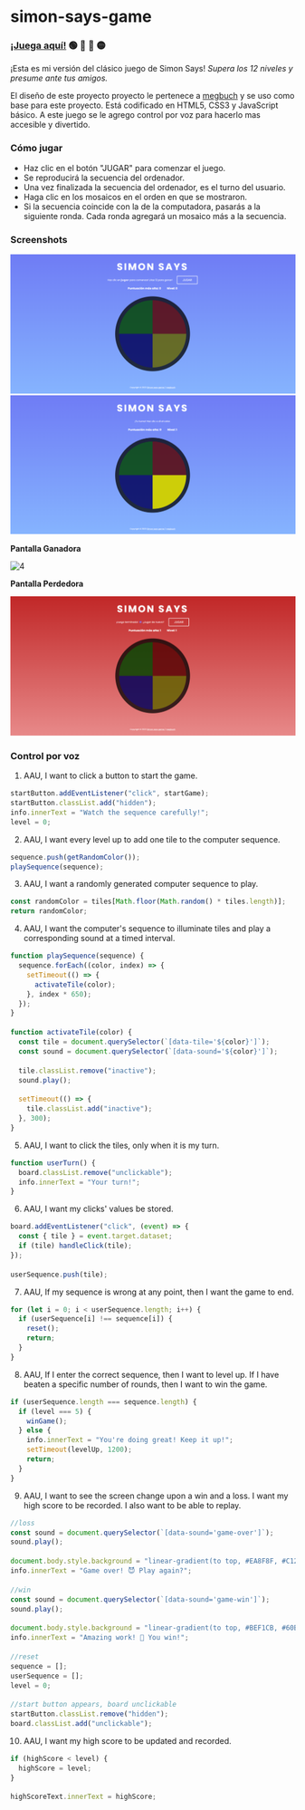 # simon-says-game

### <b><a href="https://bardirl.github.io/simon-says-game">¡Juega aquí!</a></b> 🟢 🔴 🔵 🟡

<p>¡Esta es mi versión del clásico juego de Simon Says! <em>Supera los 12 niveles y presume ante tus amigos.</em></p>
<p>El diseño de este proyecto proyecto le pertenece a <a href="https://github.com/megbuch/simon-says-game">megbuch<a/> y se uso como base para este proyecto. Está codificado en HTML5, CSS3 y JavaScript básico. A este juego se le agrego control por voz para hacerlo mas accesible y divertido.
​</p>

<h3>Cómo jugar</h3>
<ul>
   <li>Haz clic en el botón "JUGAR" para comenzar el juego.</li>
   <li>Se reproducirá la secuencia del ordenador.</li>
   <li>Una vez finalizada la secuencia del ordenador, es el turno del usuario.</li>
   <li>Haga clic en los mosaicos en el orden en que se mostraron.</li>
   <li>Si la secuencia coincide con la de la computadora, pasarás a la siguiente ronda. Cada ronda agregará un mosaico más a la secuencia.</li>
</ul>

<h3>Screenshots</h3>
 
![1](./img/screenshots/Captura%20de%20pantalla%202024-02-15%20073050.png)
![2](./img/screenshots/Captura%20de%20pantalla%202024-02-15%20073139.png)

<b>Pantalla Ganadora</b>

![4](https://user-images.githubusercontent.com/115611931/211066876-1bc143b7-fe2f-4089-998f-97bd7b05e9d8.png)

<b>Pantalla Perdedora</b>

![5](./img/screenshots/Captura%20de%20pantalla%202024-02-15%20073207.png)

<h3>Control por voz</h3>

1. AAU, I want to click a button to start the game.

```js
startButton.addEventListener("click", startGame);
startButton.classList.add("hidden");
info.innerText = "Watch the sequence carefully!";
level = 0;
```

2. AAU, I want every level up to add one tile to the computer sequence.

```js
sequence.push(getRandomColor());
playSequence(sequence);
```

3. AAU, I want a randomly generated computer sequence to play.

```js
const randomColor = tiles[Math.floor(Math.random() * tiles.length)];
return randomColor;
```

4. AAU, I want the computer's sequence to illuminate tiles and play a corresponding sound at a timed interval.

```js
function playSequence(sequence) {
  sequence.forEach((color, index) => {
    setTimeout(() => {
      activateTile(color);
    }, index * 650);
  });
}

function activateTile(color) {
  const tile = document.querySelector(`[data-tile='${color}']`);
  const sound = document.querySelector(`[data-sound='${color}']`);

  tile.classList.remove("inactive");
  sound.play();

  setTimeout(() => {
    tile.classList.add("inactive");
  }, 300);
}
```

5. AAU, I want to click the tiles, only when it is my turn.

```js
function userTurn() {
  board.classList.remove("unclickable");
  info.innerText = "Your turn!";
}
```

6. AAU, I want my clicks' values be stored.

```js
board.addEventListener("click", (event) => {
  const { tile } = event.target.dataset;
  if (tile) handleClick(tile);
});

userSequence.push(tile);
```

7. AAU, If my sequence is wrong at any point, then I want the game to end.

```js
for (let i = 0; i < userSequence.length; i++) {
  if (userSequence[i] !== sequence[i]) {
    reset();
    return;
  }
}
```

8. AAU, If I enter the correct sequence, then I want to level up. If I have beaten a specific number of rounds, then I want to win the game.

```js
if (userSequence.length === sequence.length) {
  if (level === 5) {
    winGame();
  } else {
    info.innerText = "You're doing great! Keep it up!";
    setTimeout(levelUp, 1200);
    return;
  }
}
```

9. AAU, I want to see the screen change upon a win and a loss. I want my high score to be recorded. I also want to be able to replay.

```js
//loss
const sound = document.querySelector(`[data-sound='game-over']`);
sound.play();

document.body.style.background = "linear-gradient(to top, #EA8F8F, #C12727)";
info.innerText = "Game over! 😈 Play again?";

//win
const sound = document.querySelector(`[data-sound='game-win']`);
sound.play();

document.body.style.background = "linear-gradient(to top, #BEF1CB, #60BC77)";
info.innerText = "Amazing work! 🤩 You win!";

//reset
sequence = [];
userSequence = [];
level = 0;

//start button appears, board unclickable
startButton.classList.remove("hidden");
board.classList.add("unclickable");
```

10. AAU, I want my high score to be updated and recorded.

```js
if (highScore < level) {
  highScore = level;
}

highScoreText.innerText = highScore;
```
